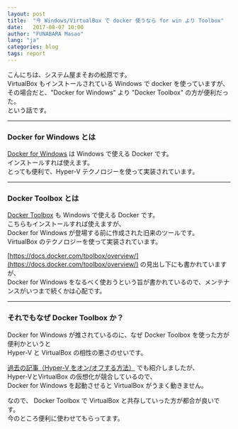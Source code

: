 ```yaml
---
layout: post
title:  "今 Windows/VirtualBox で docker 使うなら for win より Toolbox"
date:   2017-08-07 10:00
author: "FUNABARA Masao"
lang: "ja"
categories: blog
tags: report
---
```


こんにちは、システム屋まそおの舩原です。  
VirtualBox もインストールされている Windows で docker を使っていますが、  
その場合だと、"Docker for Windows" より "Docker Toolbox" の方が便利だった。  
という話です。

----

### Docker for Windows とは

[Docker for Windows](https://www.docker.com/docker-windows) は Windows で使える Docker です。  
インストールすれば使えます。  
とっても便利で、Hyper-V テクノロジーを使って実装されています。

----

### Docker Toolbox とは

[Docker Toolbox](https://www.docker.com/products/docker-toolbox) も Windows で使える Docker です。  
こちらもインストールすれば使えますが、  
Docker for Windows が登場する前に作成された旧来のツールです。  
VirtualBox のテクノロジーを使って実装されています。

[https://docs.docker.com/toolbox/overview/](https://docs.docker.com/toolbox/overview/) の見出し下にも書かれていますが、  
Docker for Windows をなるべく使おうという旨が書かれているので、メンテナンスがいつまで続くかは心配です。


----

### それでもなぜ Docker Toolbox か？

Docker for Windows が推されているのに、なぜ Docker Toolbox を使った方が便利かというと  
Hyper-V と VirtualBox の相性の悪さのせいです。

[過去の記事（Hyper-V をオン/オフする方法）](/blog/2016/07/07/hyperv.html) でも紹介しましたが、  
Hyper-VとVirtualBox の仮想化が競合しているので、  
Docker for Windows を起動させると VirtualBox がうまく動きません。

なので、 Docker Toolbox で VirtualBox と共存していった方が都合が良いです。  
今のところ便利に使わせてもらってます。

